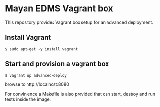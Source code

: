 # Mayan EDMS Vagrant box

This repository provides Vagrant box setup for an advanced deployment.

## Install Vagrant
    
    $ sudo apt-get -y install vagrant

## Start and provision a vagrant box

    $ vagrant up advanced-deploy

browse to http://localhost:8080

For convinience a Makefile is also provided that can start, destroy and run tests inside the image.

